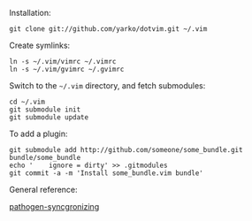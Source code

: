 Installation:

    git clone git://github.com/yarko/dotvim.git ~/.vim

Create symlinks:

    ln -s ~/.vim/vimrc ~/.vimrc
    ln -s ~/.vim/gvimrc ~/.gvimrc

Switch to the `~/.vim` directory, and fetch submodules:

    cd ~/.vim
    git submodule init
    git submodule update

To add a plugin:

    git submodule add http://github.com/someone/some_bundle.git bundle/some_bundle
    echo '    ignore = dirty' >> .gitmodules
    git commit -a -m 'Install some_bundle.vim bundle'

General reference:

   [pathogen-syncgronizing](http://vimcasts.org/episodes/synchronizing-plugins-with-git-submodules-and-pathogen/)
